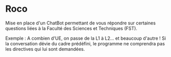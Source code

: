 # Roco

Mise en place d'un ChatBot permettant de vous répondre sur certaines questions liées à la Faculté des Sciences et Techniques (FST).

Exemple : A combien d'UE, on passe de la L1 à L2... et beaucoup d'autre !
Si la conversation dévie du cadre prédéfini, le programme ne comprendra pas les directives qui lui sont demandées.
